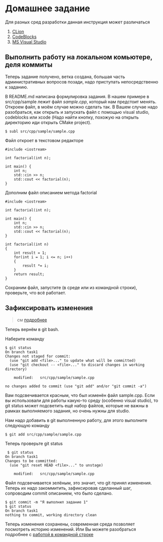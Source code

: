 # Домашнее задание

Для разных сред разработки данная инструкция может различаться
1. [CLion](./import-clion.md)
2. [CodeBlocks](./import-codeblocks.md)
3. [MS Visual Studio](./import-visual-studio.md)

## Выполнить работу на локальном комьютере, деля коммиты

Теперь задание получено, ветка создана, большая часть административных вопросов позади, надо приступать непосредственно к заданию.

В README.md написана формулировка задания. В нашем примере в src/cpp/sample лежит файл *sample.cpp*, который нам предстоит менять.
Откроем файл, в моём случае можно сделать так. В Вашем случае надо разобраться, как открыть и запускать файл с помощью visual studio, codeblocks или xcode (Надо найти кнопку, похожую на открыть директорию иди открыть CMake project).

    $ subl src/cpp/sample/sample.cpp

Файл откроет в текстовом редакторе

    #include <iostream>

    int factorial(int n);

    int main() {
        int n;
        std::cin >> n;
        std::cout << factorial(n);
    }

Дополним файл описанием метода factorial

    #include <iostream>

    int factorial(int n);

    int main() {
        int n;
        std::cin >> n;
        std::cout << factorial(n);
    }

    int factorial(int n)
    {
    	int result = 1;
    	for(int i = 1; i <= n; i++)
    	{
    		result *= i;
    	}
    	return result;
    }

Сохраним файл, запустите (в среде или из командной строки), проверьте, что всё работает.

## Зафиксировать изменения

> см [подробнее](https://git-scm.com/book/ru/v1/%D0%9E%D1%81%D0%BD%D0%BE%D0%B2%D1%8B-Git-%D0%97%D0%B0%D0%BF%D0%B8%D1%81%D1%8C-%D0%B8%D0%B7%D0%BC%D0%B5%D0%BD%D0%B5%D0%BD%D0%B8%D0%B9-%D0%B2-%D1%80%D0%B5%D0%BF%D0%BE%D0%B7%D0%B8%D1%82%D0%BE%D1%80%D0%B8%D0%B9)

Теперь вернём в git bash.

Наберите команду

    $ git status
    On branch task1
    Changes not staged for commit:
      (use "git add <file>..." to update what will be committed)
      (use "git checkout -- <file>..." to discard changes in working directory)

    	modified:   src/cpp/sample/sample.cpp

    no changes added to commit (use "git add" and/or "git commit -a")

Вам подсвечивается красным, что был изменён файл sample.cpp. Если вы использовали для работы какую-то среду (особенно visual studio), то git status может подсветить ещё набор файлов, которые не важны в рамках выполняемого задания, но очень нужны для studio.

Нам надо добавить в git выполненную работу, для этого выполните следующую команду

    $ git add src/cpp/sample/sample.cpp

 Теперь проверьте git status

     $ git status
    On branch task1
    Changes to be committed:
      (use "git reset HEAD <file>..." to unstage)

    	modified:   src/cpp/sample/sample.cpp

Файл подсвечивается зелёным, это значит, что git принял изменения. Теперь их надо закоммитить, зафиксировав сделанный шаг, сопроводим commit описанием, что было сделано.

    $ git commit -m "Я выполнил задание 1"
    $ git status
    On branch task1
    nothing to commit, working directory clean

Теперь изменения сохранены, современная среда позволяет посмотреть историю изменений. Или Вы можете разобраться подробнее с [работой в командной строке](https://git-scm.com/book/ru/v1/%D0%9E%D1%81%D0%BD%D0%BE%D0%B2%D1%8B-Git-%D0%9F%D1%80%D0%BE%D1%81%D0%BC%D0%BE%D1%82%D1%80-%D0%B8%D1%81%D1%82%D0%BE%D1%80%D0%B8%D0%B8-%D0%BA%D0%BE%D0%BC%D0%BC%D0%B8%D1%82%D0%BE%D0%B2)
